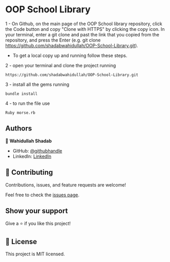 # OOP School Library

1 - On Github, on the main page of the OOP School library repository, click the Code button and copy "Clone with HTTPS" by clicking the copy icon.
In your terminal, enter a git clone and past the link that you copied from the repository, and press the   Enter
(e.g. git clone https://github.com/shadabwahidullah/OOP-School-Library.git).

- To get a local copy up and running follow these steps.

2 - open your terminal and clone the project running 

`https://github.com/shadabwahidullah/OOP-School-Library.git`

3 - install all the gems running

`bundle install`

4 - to run the file  use

`Ruby morse.rb`

## Authors

👤 **Wahidullah Shadab**

- GitHub: [@githubhandle](https://github.com/shadabwahidullah)
- LinkedIn: [LinkedIn](https://www.linkedin.com/in/wahidullah-shadab-2712031a3)


## 🤝 Contributing

Contributions, issues, and feature requests are welcome!

Feel free to check the [issues page](../../issues/).

## Show your support

Give a ⭐️ if you like this project!


## 📝 License

This project is MIT licensed.
